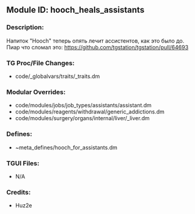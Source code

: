 ## Module ID: hooch_heals_assistants

### Description:

Напиток "Hooch" теперь опять лечит ассистентов, как это было до.
Пиар что сломал это: https://github.com/tgstation/tgstation/pull/64693


### TG Proc/File Changes:

- code/_globalvars/traits/_traits.dm


### Modular Overrides:

- code/modules/jobs/job_types/assistants/assistant.dm
- code/modules/reagents/withdrawal/generic_addictions.dm
- code/modules/surgery/organs/internal/liver/_liver.dm


### Defines:

- ~meta_defines/hooch_for_assistants.dm


### TGUI Files:

- N/A


### Credits:

- Huz2e